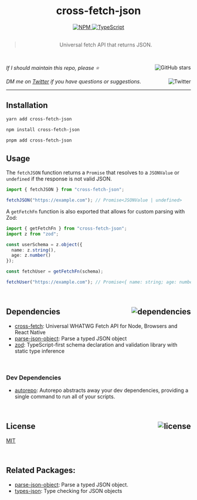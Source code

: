 <!--BEGIN HEADER-->
<div id="top" align="center">
  <h1>cross-fetch-json</h1>
  <a href="https://npmjs.com/package/cross-fetch-json">
    <img alt="NPM" src="https://img.shields.io/npm/v/cross-fetch-json.svg">
  </a>
  <a href="https://github.com/bconnorwhite/cross-fetch-json">
    <img alt="TypeScript" src="https://img.shields.io/github/languages/top/bconnorwhite/cross-fetch-json.svg">
  </a>
</div>

<br />

<blockquote align="center">Universal fetch API that returns JSON.</blockquote>

<br />

_If I should maintain this repo, please ⭐️_
<a href="https://github.com/bconnorwhite/cross-fetch-json">
  <img align="right" alt="GitHub stars" src="https://img.shields.io/github/stars/bconnorwhite/cross-fetch-json?label=%E2%AD%90%EF%B8%8F&style=social">
</a>

_DM me on [Twitter](https://twitter.com/bconnorwhite) if you have questions or suggestions._
<a href="https://twitter.com/bconnorwhite">
  <img align="right" alt="Twitter" src="https://img.shields.io/twitter/url?label=%40bconnorwhite&style=social&url=https%3A%2F%2Ftwitter.com%2Fbconnorwhite">
</a>

---
<!--END HEADER-->
## Installation

```bash
yarn add cross-fetch-json
```

```bash
npm install cross-fetch-json
```

```bash
pnpm add cross-fetch-json
```

## Usage

The `fetchJSON` function returns a `Promise` that resolves to a `JSONValue` or `undefined` if the response is not valid JSON.

```ts
import { fetchJSON } from "cross-fetch-json";

fetchJSON("https://example.com"); // Promise<JSONValue | undefined>
```

A `getFetchFn` function is also exported that allows for custom parsing with Zod:

```ts
import { getFetchFn } from "cross-fetch-json";
import z from "zod";

const userSchema = z.object({
  name: z.string(),
  age: z.number()
});

const fetchUser = getFetchFn(schema);

fetchUser("https://example.com"); // Promise<{ name: string; age: number; } | undefined>
```

<!--BEGIN FOOTER-->

<br />

<h2 id="dependencies">Dependencies<a href="https://www.npmjs.com/package/cross-fetch-json?activeTab=dependencies"><img align="right" alt="dependencies" src="https://img.shields.io/librariesio/release/npm/cross-fetch-json.svg"></a></h2>

- [cross-fetch](https://www.npmjs.com/package/cross-fetch): Universal WHATWG Fetch API for Node, Browsers and React Native
- [parse-json-object](https://www.npmjs.com/package/parse-json-object): Parse a typed JSON object
- [zod](https://www.npmjs.com/package/zod): TypeScript-first schema declaration and validation library with static type inference


<br />

<h3>Dev Dependencies</h3>

- [autorepo](https://www.npmjs.com/package/autorepo): Autorepo abstracts away your dev dependencies, providing a single command to run all of your scripts.


<br />

<h2 id="license">License <a href="https://opensource.org/licenses/MIT"><img align="right" alt="license" src="https://img.shields.io/npm/l/cross-fetch-json.svg"></a></h2>

[MIT](https://opensource.org/licenses/MIT)
<!--END FOOTER-->

<br />

## Related Packages:
- [parse-json-object](https://www.npmjs.com/package/parse-json-object): Parse a typed JSON object.
- [types-json](https://npmjs.com/package/types-json): Type checking for JSON objects
